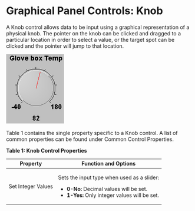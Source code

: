 # Graphical Panel Controls: Knob

A Knob control allows data to be input using a graphical representation of a physical knob. The pointer on the knob can be clicked and dragged to a particular location in order to select a value, or the target spot can be clicked and the pointer will jump to that location.

![Figure 1: An example Knob control for selecting an input value.](../../../../.gitbook/assets/gpctrlKnob.gif)

Table 1 contains the single property specific to a Knob control.  A list of common properties can be found under Common Control Properties.

**Table 1: Knob Control Properties**

| Property           | Function and Options                                                                                                                                                                   |
| ------------------ | -------------------------------------------------------------------------------------------------------------------------------------------------------------------------------------- |
| Set Integer Values | <p>Sets the input type when used as a slider:</p><ul><li><strong>0-No:</strong> Decimal values will be set.</li><li><strong>1-Yes:</strong> Only integer values will be set.</li></ul> |

